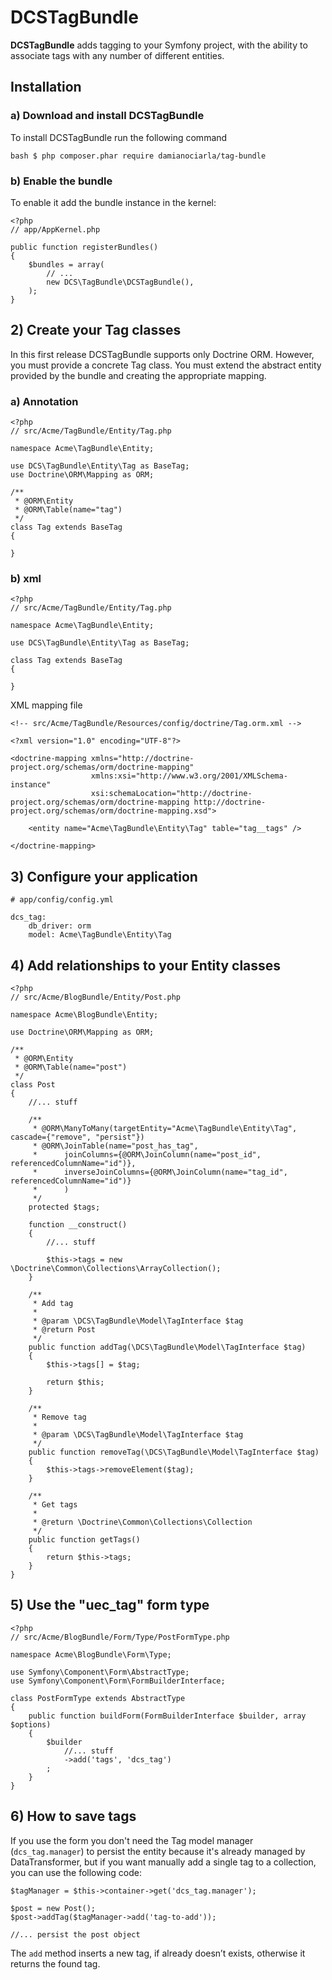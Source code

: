 DCSTagBundle
============

**DCSTagBundle** adds tagging to your Symfony project, with the ability to associate tags with any number of different entities.

## Installation

### a) Download and install DCSTagBundle

To install DCSTagBundle run the following command

	bash $ php composer.phar require damianociarla/tag-bundle

### b) Enable the bundle

To enable it add the bundle instance in the kernel:

	<?php
	// app/AppKernel.php

	public function registerBundles()
	{
	    $bundles = array(
        	// ...
        	new DCS\TagBundle\DCSTagBundle(),
    	);
	}

## 2) Create your Tag classes

In this first release DCSTagBundle supports only Doctrine ORM. However, you must provide a concrete Tag class.
You must extend the abstract entity provided by the bundle and creating the appropriate mapping.

### a) Annotation

    <?php
    // src/Acme/TagBundle/Entity/Tag.php

    namespace Acme\TagBundle\Entity;

    use DCS\TagBundle\Entity\Tag as BaseTag;
    use Doctrine\ORM\Mapping as ORM;

    /**
     * @ORM\Entity
     * @ORM\Table(name="tag")
     */
    class Tag extends BaseTag
    {

    }

### b) xml

    <?php
    // src/Acme/TagBundle/Entity/Tag.php

    namespace Acme\TagBundle\Entity;

    use DCS\TagBundle\Entity\Tag as BaseTag;

    class Tag extends BaseTag
    {

    }

XML mapping file

    <!-- src/Acme/TagBundle/Resources/config/doctrine/Tag.orm.xml -->

    <?xml version="1.0" encoding="UTF-8"?>

    <doctrine-mapping xmlns="http://doctrine-project.org/schemas/orm/doctrine-mapping"
                      xmlns:xsi="http://www.w3.org/2001/XMLSchema-instance"
                      xsi:schemaLocation="http://doctrine-project.org/schemas/orm/doctrine-mapping http://doctrine-project.org/schemas/orm/doctrine-mapping.xsd">

        <entity name="Acme\TagBundle\Entity\Tag" table="tag__tags" />

    </doctrine-mapping>

## 3) Configure your application

	# app/config/config.yml

    dcs_tag:
        db_driver: orm
        model: Acme\TagBundle\Entity\Tag

## 4) Add relationships to your Entity classes

    <?php
    // src/Acme/BlogBundle/Entity/Post.php

    namespace Acme\BlogBundle\Entity;

    use Doctrine\ORM\Mapping as ORM;

    /**
     * @ORM\Entity
     * @ORM\Table(name="post")
     */
    class Post
    {
        //... stuff

        /**
         * @ORM\ManyToMany(targetEntity="Acme\TagBundle\Entity\Tag", cascade={"remove", "persist"})
         * @ORM\JoinTable(name="post_has_tag",
         *      joinColumns={@ORM\JoinColumn(name="post_id", referencedColumnName="id")},
         *      inverseJoinColumns={@ORM\JoinColumn(name="tag_id", referencedColumnName="id")}
         *      )
         */
        protected $tags;

        function __construct()
        {
            //... stuff

            $this->tags = new \Doctrine\Common\Collections\ArrayCollection();
        }

        /**
         * Add tag
         *
         * @param \DCS\TagBundle\Model\TagInterface $tag
         * @return Post
         */
        public function addTag(\DCS\TagBundle\Model\TagInterface $tag)
        {
            $this->tags[] = $tag;

            return $this;
        }

        /**
         * Remove tag
         *
         * @param \DCS\TagBundle\Model\TagInterface $tag
         */
        public function removeTag(\DCS\TagBundle\Model\TagInterface $tag)
        {
            $this->tags->removeElement($tag);
        }

        /**
         * Get tags
         *
         * @return \Doctrine\Common\Collections\Collection
         */
        public function getTags()
        {
            return $this->tags;
        }
    }

## 5) Use the "uec_tag" form type

    <?php
    // src/Acme/BlogBundle/Form/Type/PostFormType.php

    namespace Acme\BlogBundle\Form\Type;

    use Symfony\Component\Form\AbstractType;
    use Symfony\Component\Form\FormBuilderInterface;

    class PostFormType extends AbstractType
    {
        public function buildForm(FormBuilderInterface $builder, array $options)
        {
            $builder
                //... stuff
                ->add('tags', 'dcs_tag')
            ;
        }
    }

## 6) How to save tags

If you use the form you don't need the Tag model manager (`dcs_tag.manager`) to persist the entity because it's already managed by DataTransformer, but if you want manually add a single tag to a collection, you can use the following code:

    $tagManager = $this->container->get('dcs_tag.manager');

    $post = new Post();
    $post->addTag($tagManager->add('tag-to-add'));

    //... persist the post object

The `add` method inserts a new tag, if already doesn’t exists, otherwise it returns the found tag.